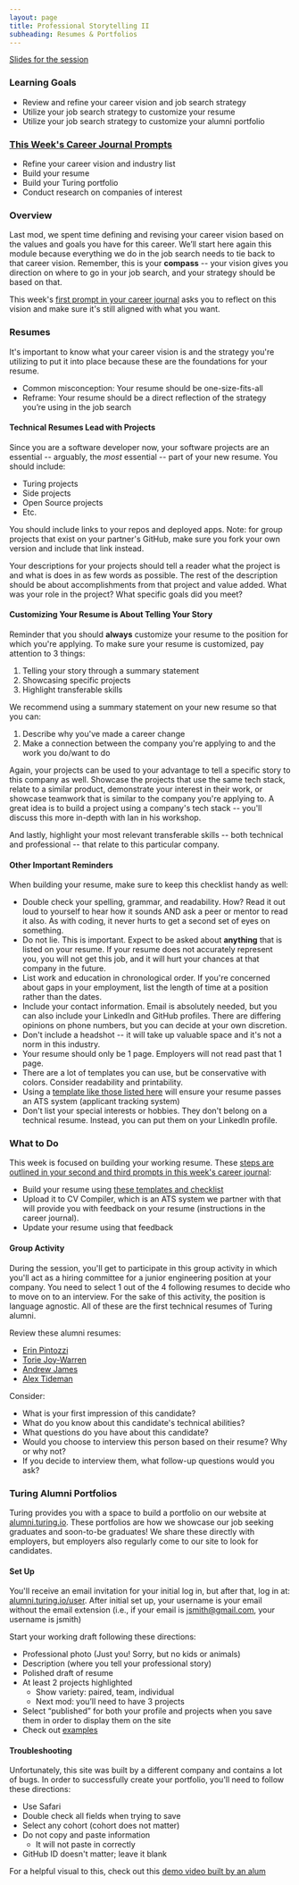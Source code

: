 ```yaml
---
layout: page
title: Professional Storytelling II
subheading: Resumes & Portfolios
---
```


[Slides for the session](https://docs.google.com/presentation/d/17sz_0Je9OQfvqQ-NEC3UOMS4wBuKdrhNPqXZVXfP9uc/edit?usp=sharing)

### Learning Goals
* Review and refine your career vision and job search strategy
* Utilize your job search strategy to customize your resume
* Utilize your job search strategy to customize your alumni portfolio

### [This Week's Career Journal Prompts](/module_three/mod3_career_journal_prompts#week-1)
* Refine your career vision and industry list
* Build your resume
* Build your Turing portfolio
* Conduct research on companies of interest

### Overview
Last mod, we spent time defining and revising your career vision based on the values and goals you have for this career. We’ll start here again this module because everything we do in the job search needs to tie back to that career vision. Remember, this is your **compass** -- your vision gives you direction on where to go in your job search, and your strategy should be based on that.

This week's [first prompt in your career journal](/module_three/mod3_career_journal_prompts#week-1) asks you to reflect on this vision and make sure it's still aligned with what you want. 

### Resumes
It's important to know what your career vision is and the strategy you're utilizing to put it into place because these are the foundations for your resume.

* Common misconception: Your resume should be one-size-fits-all
* Reframe: Your resume should be a direct reflection of the strategy you’re using in the job search

#### Technical Resumes Lead with Projects
Since you are a software developer now, your software projects are an essential -- arguably, the *most* essential -- part of your new resume. You should include:

* Turing projects
* Side projects
* Open Source projects
* Etc.

You should include links to your repos and deployed apps. Note: for group projects that exist on your partner's GitHub, make sure you fork your own version and include that link instead.

Your descriptions for your projects should tell a reader what the project is and what is does in as few words as possible. The rest of the description should be about accomplishments from that project and value added. What was your role in the project? What specific goals did you meet?

#### Customizing Your Resume is About Telling Your Story
Reminder that you should **always** customize your resume to the position for which you're applying. To make sure your resume is customized, pay attention to 3 things:

1. Telling your story through a summary statement
2. Showcasing specific projects
3. Highlight transferable skills

We recommend using a summary statement on your new resume so that you can:

1. Describe why you've made a career change
2. Make a connection between the company you're applying to and the work you do/want to do

Again, your projects can be used to your advantage to tell a specific story to this company as well. Showcase the projects that use the same tech stack, relate to a similar product, demonstrate your interest in their work, or showcase teamwork that is similar to the company you're applying to. A great idea is to build a project using a company's tech stack -- you'll discuss this more in-depth with Ian in his workshop.

And lastly, highlight your most relevant transferable skills -- both technical and professional -- that relate to this particular company.

#### Other Important Reminders
When building your resume, make sure to keep this checklist handy as well:

* Double check your spelling, grammar, and readability. How? Read it out loud to yourself to hear how it sounds AND ask a peer or mentor to read it also. As with coding, it never hurts to get a second set of eyes on something.
* Do not lie. This is important. Expect to be asked about **anything** that is listed on your resume. If your resume does not accurately represent you, you will not get this job, and it will hurt your chances at that company in the future.
* List work and education in chronological order. If you're concerned about gaps in your employment, list the length of time at a position rather than the dates.
* Include your contact information. Email is absolutely needed, but you can also include your LinkedIn and GitHub profiles. There are differing opinions on phone numbers, but you can decide at your own discretion.
* Don't include a headshot -- it will take up valuable space and it's not a norm in this industry.
* Your resume should only be 1 page. Employers will not read past that 1 page.
* There are a lot of templates you can use, but be conservative with colors. Consider readability and printability.
* Using a [template like those listed here](/resources/resume_resources) will ensure your resume passes an ATS system (applicant tracking system)
* Don't list your special interests or hobbies. They don't belong on a technical resume. Instead, you can put them on your LinkedIn profile.

### What to Do
This week is focused on building your working resume. These [steps are outlined in your second and third prompts in this week's career journal](/module_three/mod3_career_journal_prompts#week-1):

* Build your resume using [these templates and checklist](/resources/resume_resources)
* Upload it to CV Compiler, which is an ATS system we partner with that will provide you with feedback on your resume (instructions in the career journal).
* Update your resume using that feedback

#### Group Activity
During the session, you'll get to participate in this group activity in which you'll act as a hiring committee for a junior engineering position at your company. You need to select 1 out of the 4 following resumes to decide who to move on to an interview. For the sake of this activity, the position is language agnostic. All of these are the first technical resumes of Turing alumni.

Review these alumni resumes:

* [Erin Pintozzi](https://alumni.turing.io/sites/default/files/resumes/Erin%27s%20Resume%20020917.pdf)
* [Torie Joy-Warren](https://alumni.turing.io/sites/default/files/resumes/torie_joy_warren.pdf)
* [Andrew James](https://github.com/turingschool/career-development-curriculum/blob/master/files/Andrew%20James%20Resume.pdf)
* [Alex Tideman](https://alumni.turing.io/sites/default/files/resumes/alex_tideman.pdf)

Consider:

* What is your first impression of this candidate?
* What do you know about this candidate's technical abilities?
* What questions do you have about this candidate?
* Would you choose to interview this person based on their resume? Why or why not?
* If you decide to interview them, what follow-up questions would you ask?

### Turing Alumni Portfolios
Turing provides you with a space to build a portfolio on our website at [alumni.turing.io](https://alumni.turing.io/). These portfolios are how we showcase our job seeking graduates and soon-to-be graduates! We share these directly with employers, but employers also regularly come to our site to look for candidates.

#### Set Up
You'll receive an email invitation for your initial log in, but after that, log in at: [alumni.turing.io/user](https://alumni.turing.io/user). After initial set up, your username is your email without the email extension (i.e., if your email is jsmith@gmail.com, your username is jsmith)

Start your working draft following these directions:

* Professional photo (Just you! Sorry, but no kids or animals)
* Description (where you tell your professional story)
* Polished draft of resume
* At least 2 projects highlighted
  * Show variety: paired, team, individual
  * Next mod: you’ll need to have 3 projects
* Select “published” for both your profile and projects when you save them in order to display them on the site
* Check out [examples](https://alumni.turing.io/)

#### Troubleshooting
Unfortunately, this site was built by a different company and contains a lot of bugs. In order to successfully create your portfolio, you'll need to follow these directions:

* Use Safari
* Double check all fields when trying to save
* Select any cohort (cohort does not matter)
* Do not copy and paste information
  * It will not paste in correctly
* GitHub ID doesn't matter; leave it blank

For a helpful visual to this, check out this [demo video built by an alum](https://www.youtube.com/watch?v=v7J5cYJ24hU&feature=youtu.be)
